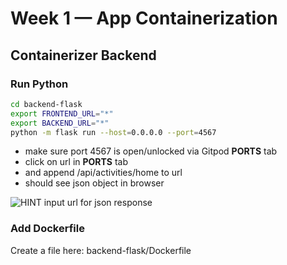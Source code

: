 # Week 1 — App Containerization

## Containerizer Backend

### Run Python

```sh
cd backend-flask
export FRONTEND_URL="*"
export BACKEND_URL="*"
python -m flask run --host=0.0.0.0 --port=4567
```
- make sure port 4567 is open/unlocked via Gitpod **PORTS** tab
- click on url in **PORTS** tab
- and append /api/activities/home to url
- should see json object in browser

![HINT input url for json response]()

### Add Dockerfile

Create a file here: backend-flask/Dockerfile
